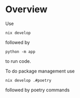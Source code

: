 # Overview
Use 
```
nix develop
```
followed by 
```
python -m app
```
to run code.

To do package management use
```
nix develop .#poetry
```
followed by poetry commands
